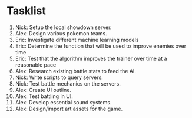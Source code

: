 # Tasklist
1. Nick: Setup the local showdown server.
2. Alex: Design various pokemon teams.
3. Eric: Investigate different machine learning models
4. Eric: Determine the function that will be used to improve enemies over time
5. Eric: Test that the algorithm improves the trainer over time at a reasonable pace
6. Alex: Research existing battle stats to feed the AI.
7. Nick: Write scripts to query servers.
8. Nick: Test battle mechanics on the servers.
9. Alex: Create UI outline.
10. Alex: Test battling in UI.
11. Alex: Develop essential sound systems.
12. Alex: Design/import art assets for the game.
